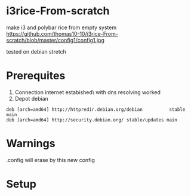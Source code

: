 # i3rice-From-scratch
make i3 and polybar rice from empty system\
https://github.com/thomas10-10/i3rice-From-scratch/blob/master/config1/config1.jpg


tested on debian stretch

# Prerequites
1. Connection internet estabished\ with dns resolving worked
2. Depot debian
``` 
deb [arch=amd64] http://httpredir.debian.org/debian          stable         main
deb [arch=amd64] http://security.debian.org/ stable/updates main    
```

# Warnings
.config will erase by this new config

# Setup
